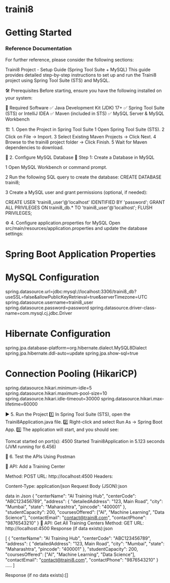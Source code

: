 # traini8

# Getting Started

### Reference Documentation
For further reference, please consider the following sections:

Traini8 Project - Setup Guide (Spring Tool Suite + MySQL)
This guide provides detailed step-by-step instructions to set up and run the Traini8 project using Spring Tool Suite (STS) and MySQL.

🛠 Prerequisites
Before starting, ensure you have the following installed on your system:

🔹 Required Software
✅ Java Development Kit (JDK) 17+
✅ Spring Tool Suite (STS) or IntelliJ IDEA
✅ Maven (included in STS)
✅ MySQL Server & MySQL Workbench


🏗 1. Open the Project in Spring Tool Suite
1️ Open Spring Tool Suite (STS).
2️ Click on File → Import.
3️ Select Existing Maven Projects → Click Next.
4️ Browse to the traini8 project folder → Click Finish.
5️ Wait for Maven dependencies to download.

📂 2. Configure MySQL Database
🔹 Step 1: Create a Database in MySQL

1️ Open MySQL Workbench or command prompt.

2️ Run the following SQL query to create the database:
CREATE DATABASE traini8;

3️ Create a MySQL user and grant permissions (optional, if needed):

CREATE USER 'traini8_user'@'localhost' IDENTIFIED BY 'password';
GRANT ALL PRIVILEGES ON traini8_db.* TO 'traini8_user'@'localhost';
FLUSH PRIVILEGES;

⚙️ 4. Configure application.properties for MySQL
Open src/main/resources/application.properties and update the database settings:


# Spring Boot Application Properties

# MySQL Configuration
spring.datasource.url=jdbc:mysql://localhost:3306/traini8_db?useSSL=false&allowPublicKeyRetrieval=true&serverTimezone=UTC
spring.datasource.username=traini8_user
spring.datasource.password=password
spring.datasource.driver-class-name=com.mysql.cj.jdbc.Driver

# Hibernate Configuration
spring.jpa.database-platform=org.hibernate.dialect.MySQL8Dialect
spring.jpa.hibernate.ddl-auto=update
spring.jpa.show-sql=true

# Connection Pooling (HikariCP)
spring.datasource.hikari.minimum-idle=5
spring.datasource.hikari.maximum-pool-size=10
spring.datasource.hikari.idle-timeout=30000
spring.datasource.hikari.max-lifetime=60000

▶️ 5. Run the Project
1️⃣ In Spring Tool Suite (STS), open the Traini8Application.java file.
2️⃣ Right-click and select Run As → Spring Boot App.
3️⃣ The application will start, and you should see:


Tomcat started on port(s): 4500 
Started Traini8Application in 5.123 seconds (JVM running for 6.456)


🔗 6. Test the APIs Using Postman

📌 API: Add a Training Center

Method: POST
URL: http://localhost:4500
Headers:

Content-Type: application/json
Request Body (JSON):json

data in Json
{
  "centerName": "AI Training Hub",
  "centerCode": "ABC123456789",
  "address": {
    "detailedAddress": "123, Main Road",
    "city": "Mumbai",
    "state": "Maharashtra",
    "pincode": "400001"
  },
  "studentCapacity": 200,
  "coursesOffered": ["AI", "Machine Learning", "Data Science"],
  "contactEmail": "contact@traini8.com",
  "contactPhone": "9876543210"
}
📌 API: Get All Training Centers
Method: GET
URL: http://localhost:4500
Response (if data exists):json

[
  {
    "centerName": "AI Training Hub",
    "centerCode": "ABC123456789",
    "address": {
      "detailedAddress": "123, Main Road",
      "city": "Mumbai",
      "state": "Maharashtra",
      "pincode": "400001"
    },
    "studentCapacity": 200,
    "coursesOffered": ["AI", "Machine Learning", "Data Science"],
    "contactEmail": "contact@traini8.com",
    "contactPhone": "9876543210"
  }
  .....
]

Response (if no data exists):[]
